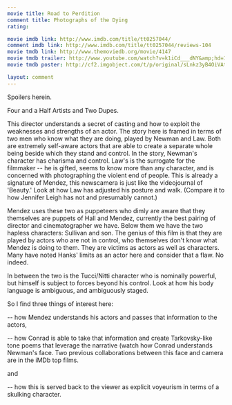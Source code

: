 ```yaml
---
movie title: Road to Perdition
comment title: Photographs of the Dying
rating: 

movie imdb link: http://www.imdb.com/title/tt0257044/
comment imdb link: http://www.imdb.com/title/tt0257044/reviews-104
movie tmdb link: http://www.themoviedb.org/movie/4147
movie tmdb trailer: http://www.youtube.com/watch?v=k1iCd___dNY&amp;hd=1
movie tmdb poster: http://cf2.imgobject.com/t/p/original/sLnkz3yB4OiVAtdTL5PIGB8brlq.jpg

layout: comment
---
```


Spoilers herein.

Four and a Half Artists and Two Dupes.

This director understands a secret of casting and how to exploit the weaknesses and strengths of an actor. The story here is framed in terms of two men who know what they are doing, played by Newman and Law. Both are extremely self-aware actors that are able to create a separate whole being beside which they stand and control. In the story, Newman's character has charisma and control. Law's is the surrogate for the filmmaker -- he is gifted, seems to know more than any character, and is concerned with photographing the violent end of people. This is already a signature of Mendez, this newscamera is just like the videojournal of 'Beauty.' Look at how Law has adjusted his posture and walk. (Compare it to how Jennifer Leigh has not and presumably cannot.)

Mendez uses these two as puppeteers who dimly are aware that they themselves are puppets of Hall and Mendez, currently the best pairing of director and cinematographer we have. Below them we have the two hapless characters: Sullivan and son. The genius of this film is that they are played by actors who are not in control, who themselves don't know what Mendez is doing to them. They are victims as actors as well as characters. Many have noted Hanks' limits as an actor here and consider that a flaw. No indeed.

In between the two is the Tucci/Nitti character who is nominally powerful, but himself is subject to forces beyond his control. Look at how his body language is ambiguous, and ambiguously staged.

So I find three things of interest here: 

-- how Mendez understands his actors and passes that information to the actors, 

-- how Conrad is able to take that information and create Tarkovsky-like tone poems that leverage the narrative (watch how Conrad understands Newman's face. Two previous collaborations between this face and camera are in the iMDb top films.

and

-- how this is served back to the viewer as explicit voyeurism in terms of a skulking character.